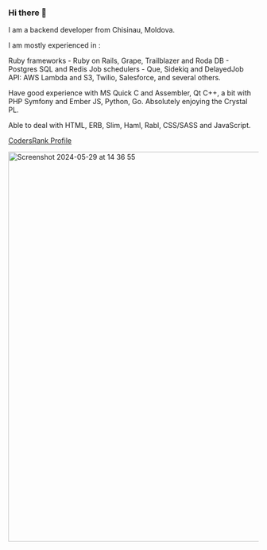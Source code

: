 ### Hi there 👋

<!--
**texpert/texpert** is a ✨ _special_ ✨ repository because its `README.md` (this file) appears on your GitHub profile.

Here are some ideas to get you started:

- 🔭 I’m currently working on ...
- 🌱 I’m currently learning ...
- 👯 I’m looking to collaborate on ...
- 🤔 I’m looking for help with ...
- 💬 Ask me about ...
- 📫 How to reach me: ...
- 😄 Pronouns: ...
- ⚡ Fun fact: ...
-->

I am a backend developer from Chisinau, Moldova.

I am mostly experienced in :

Ruby frameworks -  Ruby on Rails, Grape, Trailblazer and Roda
DB - Postgres SQL and Redis
Job schedulers -  Que, Sidekiq and DelayedJob
API: AWS Lambda and S3, Twilio, Salesforce, and several others. 

Have good experience with MS Quick C and Assembler, Qt C++, a bit with PHP Symfony and Ember JS, Python, Go. Absolutely enjoying the Crystal PL.

Able to deal with HTML, ERB, Slim, Haml, Rabl, CSS/SASS and JavaScript.

[CodersRank Profile](https://profile.codersrank.io/user/texpert/)

<img width="785" alt="Screenshot 2024-05-29 at 14 36 55" src="https://github.com/texpert/texpert/assets/2990033/1b4e00f4-9618-4166-a514-22851cea1bad">

<!--
<div id="statistics_skills_block_id" align="center" style="align-content: center; text-align:center;">
  <img 
    src="https://cr-ss-service.azurewebsites.net/api/ScreenShot?widget=summary&username=texpert&badges=3&show-avatar=false&style=--border-radius:10px&layout=auto" 
  />
</div>
-->

